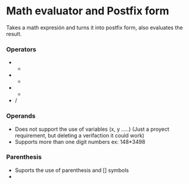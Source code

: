 # Math evaluator and Postfix form
Takes a math expresión and turns it into postfix form, also evaluates the result.

### Operators
- +
- -
- *
- /

### Operands
- Does not support the use of variables (x, y .....) (Just a proyect requirement, but deleting a verifaction it could work)
- Supports more than one digit numbers ex: 148*3498

### Parenthesis
- Suports the use of parenthesis and [] symbols
- 

